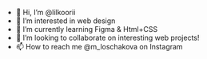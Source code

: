 - 👋 Hi, I’m @lilkoorii
- 👀 I’m interested in web design
- 🌱 I’m currently learning Figma & Html+CSS
- 💞️ I’m looking to collaborate on interesting web projects!
- 📫 How to reach me @m_loschakova on Instagram

<!---
lilkoorii/lilkoorii is a ✨ special ✨ repository because its `README.md` (this file) appears on your GitHub profile.
You can click the Preview link to take a look at your changes.
--->
